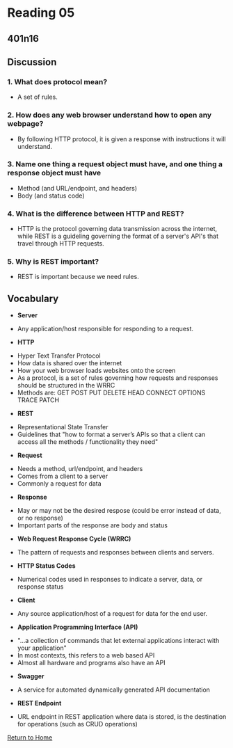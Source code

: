 # Reading 05
## 401n16


## Discussion
### 1. What does protocol mean?
- A set of rules.

### 2. How does any web browser understand how to open any webpage?
- By following HTTP protocol, it is given a response with instructions it will understand.

### 3. Name one thing a request object must have, and one thing a response object must have
- Method (and URL/endpoint, and headers)
- Body (and status code)

### 4. What is the difference between HTTP and REST?
- HTTP is the protocol governing data transmission across the internet, while REST is a guideling governing the format of a server's API's that travel through HTTP requests.

### 5. Why is REST important?
- REST is important because we need rules.



## Vocabulary
* **Server**
- Any application/host responsible for responding to a request.
* **HTTP**
- Hyper Text Transfer Protocol
- How data is shared over the internet
- How your web browser loads websites onto the screen
- As a protocol, is a set of rules governing how requests and responses should be structured in the WRRC
- Methods are: GET POST PUT DELETE HEAD CONNECT OPTIONS TRACE PATCH
* **REST**
- Representational State Transfer
- Guidelines that "how to format a server’s APIs so that a client can access all the methods / functionality they need"
* **Request**
- Needs a method, url/endpoint, and headers
- Comes from a client to a server
- Commonly a request for data
* **Response**
- May or may not be the desired respose (could be error instead of data, or no response)
- Important parts of the response are body and status
* **Web Request Response Cycle (WRRC)**
- The pattern of requests and responses between clients and servers.
* **HTTP Status Codes**
- Numerical codes used in responses to indicate a server, data, or response status
* **Client**
- Any source application/host of a request for data for the end user.
* **Application Programming Interface (API)**
- "...a collection of commands that let external applications interact with your application"
- In most contexts, this refers to a web based API
- Almost all hardware and programs also have an API
* **Swagger**
- A service for automated dynamically generated API documentation
* **REST Endpoint**
- URL endpoint in REST application where data is stored, is the destination for operations (such as CRUD operations)









[Return to Home](https://brettjayp-401-advanced-javascript.github.io/reading-notes/)
